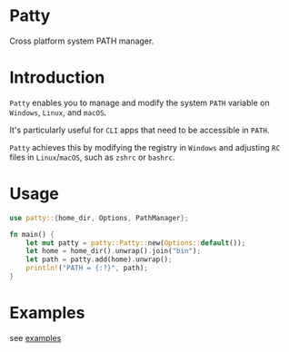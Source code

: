 # Patty

Cross platform system PATH manager.

# Introduction

`Patty` enables you to manage and modify the system `PATH` variable on `Windows`, `Linux`, and `macOS`.

It's particularly useful for `CLI` apps that need to be accessible in `PATH`.

`Patty` achieves this by modifying the registry in `Windows` and adjusting `RC` files in `Linux`/`macOS`, such as `zshrc` or `bashrc`.

# Usage

```rust
use patty::{home_dir, Options, PathManager};

fn main() {
    let mut patty = patty::Patty::new(Options::default());
    let home = home_dir().unwrap().join("bin");
    let path = patty.add(home).unwrap();
    println!("PATH = {:?}", path);
}
```

# Examples

see [examples](examples)
